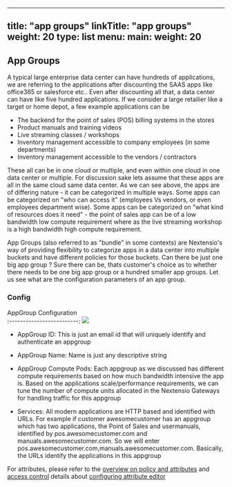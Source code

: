 
---
title: "app groups"
linkTitle: "app groups"
weight: 20
type: list
menu:
  main:
    weight: 20
---

## App Groups

A typical large enterprise data center can have hundreds of applications, we are referring
to the applications after discounting the SAAS apps like office365 or salesforce etc.. Even
after discounting all that, a data center can have like five hundred applications. If we consider
a large retailier like a target or home depot, a few example applications can be 

* The backend for the point of sales (POS) billing systems in the stores
* Product manuals and training videos
* Live streaming classes / workshops 
* Inventory management accessible to company employees (in some departments)
* Inventory management accessible to the vendors / contractors

These all can be in one cloud or multiple, and even within one cloud in one data center or multiple.
For discussion sake lets assume that these apps are all in the same cloud same data center. As we
can see above, the apps are of differing nature - it can be categorized in multiple ways. Some apps
can be categorized on "who can access it" (employees Vs vendors, or even employees department wise).
Some apps can be categorized on "what kind of resources does it need" - the point of sales app can
be of a low bandwidth low compute requirement where as the live streaming workshop is a high 
bandwidth high compute requirement.

App Groups (also referred to as "bundle" in some contexts) are Nextensio's way of providing flexibility
to categorize apps in a data center into multiple buckets and have different policies for those 
buckets. Can there be just one big app group ? Sure there can be, thats customer's choice as to
whether there needs to be one big app group or a hundred smaller app groups. Let us see what are the
configuration parameters of an app group.

### Config

AppGroup Configuration             
:-------------------------:
![](/configurations/appgroups/appgroup_add.jpg)

* AppGroup ID: This is just an email id that will uniquely identify and authenticate an appgroup

* AppGroup Name: Name is just any descriptive string

* AppGroup Compute Pods: Each appgroup as we discussed has different compute requirements
based on how much bandwidth intensive the app is. Based on the applications scale/performance
requirements, we can tune the number of compute units allocated in the Nextensio Gateways
for handling traffic for this appgroup

* Services: All modern applications are HTTP based and identified with URLs. For example if 
customer awesomecustomer has an appgroup which has two applications, the Point of Sales 
and usermanuals, identified by pos.awesomecustomer.com and manuals.awesomecustomer.com.
So we will enter pos.awesomecustomer.com,manuals.awesomecustomer.com. Basically, the URLs 
identify the applications in this appgroup

For attributes, please refer to the [overview on policy and attributes](/architecture/policyattr.html) 
and [access control](/architecture/accesscontrol.html) details about [configuring attribute editor](../configurations/attributeeditor.html) 